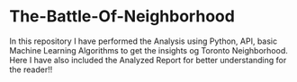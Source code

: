 # The-Battle-Of-Neighborhood
In this repository I have performed the Analysis using Python, API, basic Machine Learning Algorithms to get the insights og Toronto Neighborhood. Here I have also included the Analyzed Report for better understanding for the reader!!
